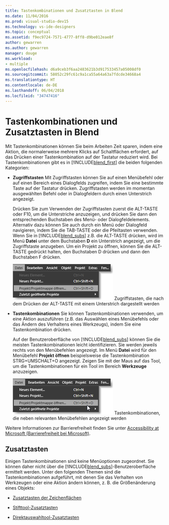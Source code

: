 ```yaml
---
title: Tastenkombinationen und Zusatztasten in Blend
ms.date: 11/04/2016
ms.prod: visual-studio-dev15
ms.technology: vs-ide-designers
ms.topic: conceptual
ms.assetid: f9ec9724-7571-4777-8ff8-d9be012eae8f
author: gewarren
ms.author: gewarren
manager: douge
ms.workload:
- multiple
ms.openlocfilehash: d6a9ceb3f6aa2483621b3d917533457a05008df0
ms.sourcegitcommit: 58052c29fc61c9a1ca55a64a63a7fdcde34668a4
ms.translationtype: HT
ms.contentlocale: de-DE
ms.lasthandoff: 06/04/2018
ms.locfileid: "34747416"
---
```

# <a name="keyboard-shortcuts-and-modifier-keys-in-blend"></a>Tastenkombinationen und Zusatztasten in Blend
Mit Tastenkombinationen können Sie beim Arbeiten Zeit sparen, indem eine Aktion, die normalerweise mehrere Klicks auf Schaltflächen erfordert, auf das Drücken einer Tastenkombination auf der Tastatur reduziert wird. Bei Tastenkombinationen gibt es in [!INCLUDE[blend_first](../debugger/includes/blend_first_md.md)] die beiden folgenden Kategorien:

-   **Zugriffstasten** Mit Zugriffstasten können Sie auf einen Menübefehl oder auf einen Bereich eines Dialogfelds zugreifen, indem Sie eine bestimmte Taste auf der Tastatur drücken. Zugriffstasten werden im momentan ausgewählten Befehl oder in Dialogfeldern durch einen Unterstrich angezeigt.

     Drücken Sie zum Verwenden der Zugriffstasten zuerst die ALT-TASTE oder F10, um die Unterstriche anzuzeigen, und drücken Sie dann den entsprechenden Buchstaben des Menü- oder Dialogfeldelements. Alternativ dazu können Sie auch durch ein Menü oder Dialogfeld navigieren, indem Sie die TAB-TASTE oder die Pfeiltasten verwenden. Wenn Sie in [!INCLUDE[blend_subs](../debugger/includes/blend_subs_md.md)] z.B. die ALT-TASTE drücken, wird im Menü **Datei** unter dem Buchstaben **D** ein Unterstrich angezeigt, um die Zugriffstaste anzugeben. Um ein Projekt zu öffnen, können Sie die ALT-TASTE gedrückt halten, den Buchstaben D drücken und dann den Buchstaben F drücken.

     ![](../designers/media/441d5d67-48ee-4ba3-9e55-1826167e8d64.png) Zugriffstasten, die nach dem Drücken der ALT-TASTE mit einem Unterstrich dargestellt werden

-   **Tastenkombinationen** Sie können Tastenkombinationen verwenden, um eine Aktion auszuführen (z.B. das Auswählen eines Menübefehls oder das Ändern des Verhaltens eines Werkzeugs), indem Sie eine Tastenkombination drücken.

     Auf der Benutzeroberfläche von [!INCLUDE[blend_subs](../debugger/includes/blend_subs_md.md)] können Sie die meisten Tastenkombinationen leicht identifizieren. Sie werden jeweils rechts von den Menübefehlen angezeigt. Im Menü **Datei** wird für den Menübefehl **Projekt öffnen** beispielsweise die Tastenkombination STRG+UMSCHALT+O angezeigt. Zeigen Sie mit der Maus auf das Tool, um die Tastenkombinationen für ein Tool im Bereich **Werkzeuge** anzuzeigen.

     ![](../designers/media/f147fc85-9fc5-4e8a-8039-bead80a3e595.png) Tastenkombinationen, die neben relevanten Menübefehlen angezeigt werden

 Weitere Informationen zur Barrierefreiheit finden Sie unter [Accessibility at Microsoft (Barrierefreiheit bei Microsoft)](http://go.microsoft.com/fwlink/?LinkId=75069).

## <a name="modifier-keys"></a>Zusatztasten
 Einigen Tastenkombinationen sind keine Menüoptionen zugeordnet. Sie können daher nicht über die [!INCLUDE[blend_subs](../debugger/includes/blend_subs_md.md)]-Benutzeroberfläche ermittelt werden. Unter den folgenden Themen sind die Tastenkombinationen aufgeführt, mit denen Sie das Verhalten von Werkzeugen oder eine Aktion ändern können, z. B. die Größenänderung eines Objekts:

-   [Zusatztasten der Zeichenflächen](../designers/artboard-modifier-keys-in-blend.md)

-   [Stifttool-Zusatztasten](../designers/pen-tool-modifier-keys-in-blend.md)

-   [Direktauswahltool-Zusatztasten](../designers/direct-selection-tool-modifier-keys-in-blend.md)